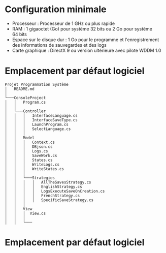 ﻿# Configuration minimale 
- Processeur : Processeur de 1 GHz ou plus rapide
- RAM : 1 gigaoctet (Go) pour système 32 bits ou 2 Go pour système 64 bits
- Espace sur le disque dur : 1 Go pour le programme et l'enregistrement des informations de sauvegardes et des logs
- Carte graphique :	DirectX 9 ou version ultérieure avec pilote WDDM 1.0

# Emplacement par défaut logiciel
```
Projet Programmation Système
│   README.md    
│
└───ConsoleProject
│   │	Program.cs
│   │
│   └───Controller
│   │   │	InterfaceLanguage.cs
│   │   │	InterfaceSaveType.cs
│   │   │	LaunchProgram.cs
│	│	│	SelectLanguage.cs
│	│	│
│	│	Model
│   │   │	Context.cs
│   │   │	DBjson.cs
│   │   │	Logs.cs
│	│	│	SaveWork.cs
│	│	│	States.cs
│	│	│	WriteLogs.cs
│	│	│	WriteStates.cs
│	│	│
│	│	└───Strategies
│	│	│	│	AllTheSavesStrategy.cs
│	│	│	│	EnglishStrategy.cs
│	│	│	│	LogsExecuteSaveOnCreation.cs
│	│	│	│	FrenchStrategy.cs
│	│	│	│	SpecificSaveStrategy.cs
│	│	│
│	│	View
│   │   │  View.cs
│	│	│
│   │	└───   

```
# Emplacement par défaut logiciel